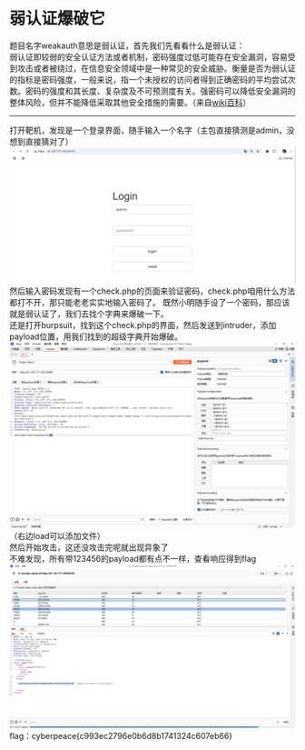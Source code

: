 # 弱认证爆破它
题目名字weakauth意思是弱认证，首先我们先看看什么是弱认证：   
弱认证即较弱的安全认证方法或者机制，密码强度过低可能存在安全漏洞，容易受到攻击或者被绕过，在信息安全领域中是一种常见的安全威胁。衡量是否为弱认证的指标是密码强度，一般来说，指一个未授权的访问者得到正确密码的平均尝试次数。密码的强度和其长度、复杂度及不可预测度有关。强密码可以降低安全漏洞的整体风险，但并不能降低采取其他安全措施的需要。（来自[wiki百科](https://zh.wikipedia.org/zh-cn/%E5%AF%86%E7%A0%81%E5%BC%BA%E5%BA%A6)）
***
打开靶机，发现是一个登录界面，随手输入一个名字（主包直接猜测是admin，没想到直接猜对了）![alt text](image.png)  然后输入密码发现有一个check.php的页面来验证密码，check.php咱用什么方法都打不开，那只能老老实实地输入密码了。
既然小明随手设了一个密码，那应该就是弱认证了，我们去找个字典来爆破一下。  
还是打开burpsuit，找到这个check.php的界面，然后发送到intruder，添加payload位置，用我们找到的超级字典开始爆破。  
![alt text](image-1.png)（右边load可以添加文件）   
然后开始攻击，这还没攻击完呢就出现异象了  
不难发现，所有带123456的payload都有点不一样，查看响应得到flag
![alt text](image-3.png)
flag：cyberpeace{c993ec2796e0b6d8b1741324c607eb66}